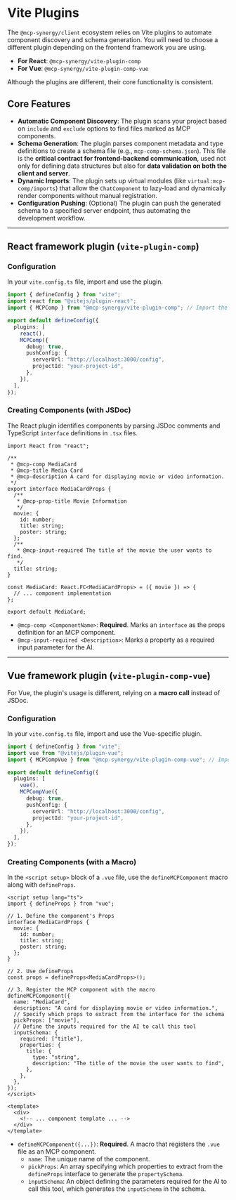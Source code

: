 # Vite Plugins

The `@mcp-synergy/client` ecosystem relies on Vite plugins to automate component discovery and schema generation. You will need to choose a different plugin depending on the frontend framework you are using.

- **For React**: `@mcp-synergy/vite-plugin-comp`
- **For Vue**: `@mcp-synergy/vite-plugin-comp-vue`

Although the plugins are different, their core functionality is consistent.

## Core Features

- **Automatic Component Discovery**: The plugin scans your project based on `include` and `exclude` options to find files marked as MCP components.
- **Schema Generation**: The plugin parses component metadata and type definitions to create a schema file (e.g., `mcp-comp-schema.json`). This file is the **critical contract for frontend-backend communication**, used not only for defining data structures but also for **data validation on both the client and server**.
- **Dynamic Imports**: The plugin sets up virtual modules (like `virtual:mcp-comp/imports`) that allow the `ChatComponent` to lazy-load and dynamically render components without manual registration.
- **Configuration Pushing**: (Optional) The plugin can push the generated schema to a specified server endpoint, thus automating the development workflow.

---

## React framework plugin (`vite-plugin-comp`)

### Configuration

In your `vite.config.ts` file, import and use the plugin.

```ts
import { defineConfig } from "vite";
import react from "@vitejs/plugin-react";
import { MCPComp } from "@mcp-synergy/vite-plugin-comp"; // Import the plugin

export default defineConfig({
  plugins: [
    react(),
    MCPComp({
      debug: true,
      pushConfig: {
        serverUrl: "http://localhost:3000/config",
        projectId: "your-project-id",
      },
    }),
  ],
});
```

### Creating Components (with JSDoc)

The React plugin identifies components by parsing JSDoc comments and TypeScript `interface` definitions in `.tsx` files.

```tsx
import React from "react";

/**
 * @mcp-comp MediaCard
 * @mcp-title Media Card
 * @mcp-description A card for displaying movie or video information.
 */
export interface MediaCardProps {
  /**
   * @mcp-prop-title Movie Information
   */
  movie: {
    id: number;
    title: string;
    poster: string;
  };
  /**
   * @mcp-input-required The title of the movie the user wants to find.
   */
  title: string;
}

const MediaCard: React.FC<MediaCardProps> = ({ movie }) => {
  // ... component implementation
};

export default MediaCard;
```

- `@mcp-comp <ComponentName>`: **Required**. Marks an `interface` as the props definition for an MCP component.
- `@mcp-input-required <Description>`: Marks a property as a required input parameter for the AI.

---

## Vue framework plugin (`vite-plugin-comp-vue`)

For Vue, the plugin's usage is different, relying on a **macro call** instead of JSDoc.

### Configuration

In your `vite.config.ts` file, import and use the Vue-specific plugin.

```ts
import { defineConfig } from "vite";
import vue from "@vitejs/plugin-vue";
import { MCPCompVue } from "@mcp-synergy/vite-plugin-comp-vue"; // Import the Vue plugin

export default defineConfig({
  plugins: [
    vue(),
    MCPCompVue({
      debug: true,
      pushConfig: {
        serverUrl: "http://localhost:3000/config",
        projectId: "your-project-id",
      },
    }),
  ],
});
```

### Creating Components (with a Macro)

In the `<script setup>` block of a `.vue` file, use the `defineMCPComponent` macro along with `defineProps`.

```vue
<script setup lang="ts">
import { defineProps } from "vue";

// 1. Define the component's Props
interface MediaCardProps {
  movie: {
    id: number;
    title: string;
    poster: string;
  };
}

// 2. Use defineProps
const props = defineProps<MediaCardProps>();

// 3. Register the MCP component with the macro
defineMCPComponent({
  name: "MediaCard",
  description: "A card for displaying movie or video information.",
  // Specify which props to extract from the interface for the schema
  pickProps: ["movie"],
  // Define the inputs required for the AI to call this tool
  inputSchema: {
    required: ["title"],
    properties: {
      title: {
        type: "string",
        description: "The title of the movie the user wants to find",
      },
    },
  },
});
</script>

<template>
  <div>
    <!-- ... component template ... -->
  </div>
</template>
```

- `defineMCPComponent({...})`: **Required**. A macro that registers the `.vue` file as an MCP component.
  - `name`: The unique name of the component.
  - `pickProps`: An array specifying which properties to extract from the `defineProps` interface to generate the `propertySchema`.
  - `inputSchema`: An object defining the parameters required for the AI to call this tool, which generates the `inputSchema` in the schema.
